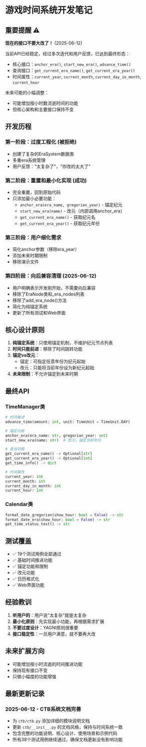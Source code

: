 # 游戏时间系统开发笔记

## 重要提醒 ⚠️

**现在的接口不要大改了！** (2025-06-12)

当前API已经稳定，经过多次迭代和用户反馈，已达到最终形态：
- 核心接口：`anchor_era()`, `start_new_era()`, `advance_time()`
- 查询接口：`get_current_era_name()`, `get_current_era_year()`
- 时间属性：`current_year`, `current_month`, `current_day_in_month`, `current_hour`

未来可能的小幅调整：
- 可能增加按小时数流逝时间的功能
- 但核心架构和主要接口保持不变

## 开发历程

### 第一阶段：过度工程化 (被拒绝)
- 创建了复杂的EraSystem数据类
- 多重era系统管理
- 用户反馈："太复杂了"，"你改的太大了"

### 第二阶段：重置和最小化实现 (成功)
- 完全重置，回到原始代码
- 只添加最小必要功能：
  - `anchor_era(era_name, gregorian_year)` - 锚定纪元
  - `start_new_era(name)` - 改元（内部调用anchor_era）
  - `get_current_era_name()` - 获取纪元名
  - `get_current_era_year()` - 获取纪元年份

### 第三阶段：用户细化需求
- 简化anchor参数（移除era_year）
- 添加未来时期限制
- 移除演示文件

### 第四阶段：向后兼容清理 (2025-06-12)
- 用户明确表示开发刚开始，不需要向后兼容
- 移除了EraNode类和_era_nodes列表
- 移除了add_era_node()方法
- 简化为纯锚定系统
- 更新了所有测试和Web界面

## 核心设计原则

1. **纯锚定系统**：只使用锚定机制，不维护纪元节点列表
2. **时间只能前进**：移除了时间跳转功能
3. **锚定vs改元**：
   - 锚定：可指定任意年份为纪元起始
   - 改元：只能将当前年份设为新纪元起始
4. **未来限制**：不允许锚定到未来时期

## 最终API

### TimeManager类
```python
# 时间推进
advance_time(amount: int, unit: TimeUnit = TimeUnit.DAY)

# 锚定功能
anchor_era(era_name: str, gregorian_year: int)
start_new_era(name: str)  # 改元，锚定当前年份

# 查询功能
get_current_era_name() -> Optional[str]
get_current_era_year() -> Optional[int]
get_time_info() -> dict

# 时间属性
current_year: int
current_month: int
current_day_in_month: int
current_hour: int
```

### Calendar类
```python
format_date_gregorian(show_hour: bool = False) -> str
format_date_era(show_hour: bool = False) -> str
get_time_status_text() -> str
```

## 测试覆盖

- ✅ 19个测试用例全部通过
- ✅ 基础时间推进功能
- ✅ 锚定功能和限制
- ✅ 改元功能
- ✅ 日历格式化
- ✅ Web界面功能

## 经验教训

1. **听用户的**：用户说"太复杂"就是太复杂
2. **最小化原则**：先实现最小功能，再根据需求扩展
3. **不要过度设计**：YAGNI原则很重要
4. **接口稳定性**：一旦用户满意，就不要再大改

## 未来扩展方向

- 可能增加按小时流逝的时间推进功能
- 保持现有接口不变
- 只做小幅度的功能增强

## 最新更新记录

### 2025-06-12 - CTB系统文档完善
- 为 `ctb/ctb.py` 添加详细的模块说明文档
- 更新 `ctb/__init__.py` 的文档风格，保持与时间系统一致
- 包含完整的功能说明、核心设计、使用场景和示例代码
- 所有38个测试用例继续通过，确保文档更新没有影响功能